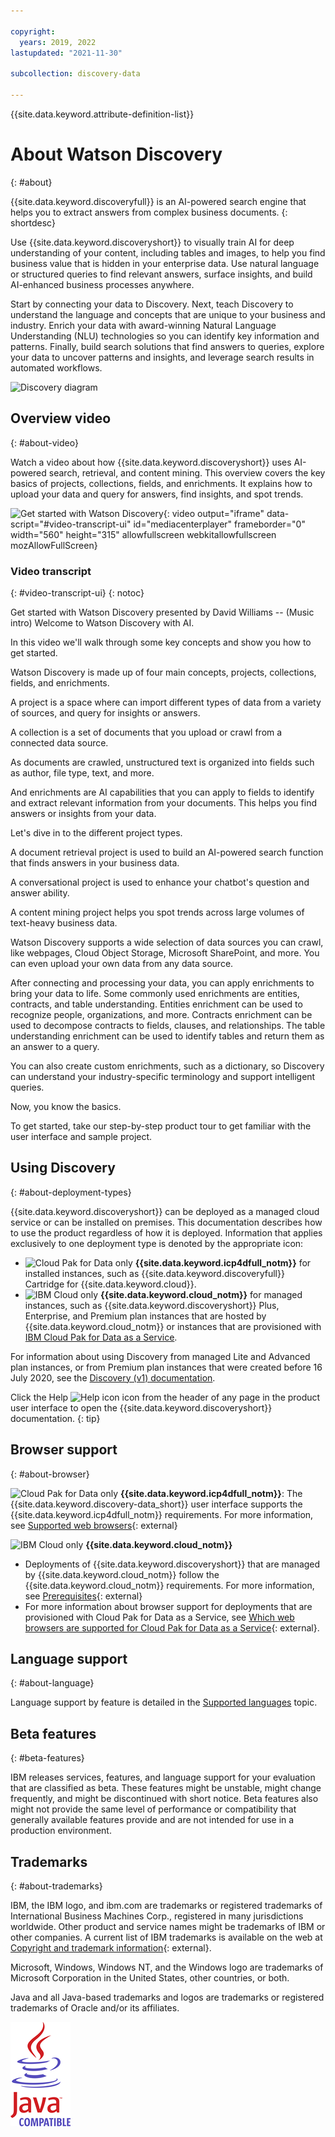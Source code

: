 ```yaml
---

copyright:
  years: 2019, 2022
lastupdated: "2021-11-30"

subcollection: discovery-data

---
```


{{site.data.keyword.attribute-definition-list}}

# About Watson Discovery
{: #about}

{{site.data.keyword.discoveryfull}} is an AI-powered search engine that helps you to extract answers from complex business documents.
{: shortdesc}

Use {{site.data.keyword.discoveryshort}} to visually train AI for deep understanding of your content, including tables and images, to help you find business value that is hidden in your enterprise data. Use natural language or structured queries to find relevant answers, surface insights, and build AI-enhanced business processes anywhere.

Start by connecting your data to Discovery. Next, teach Discovery to understand the language and concepts that are unique to your business and industry. Enrich your data with award-winning Natural Language Understanding (NLU) technologies so you can identify key information and patterns. Finally, build search solutions that find answers to queries, explore your data to uncover patterns and insights, and leverage search results in automated workflows.

![Discovery diagram](images/aboutdiscovery.png)

## Overview video
{: #about-video}

Watch a video about how {{site.data.keyword.discoveryshort}} uses AI-powered search, retrieval, and content mining. This overview covers the key basics of projects, collections, fields, and enrichments. It explains how to upload your data and query for answers, find insights, and spot trends.

![Get started with Watson Discovery](https://www.kaltura.com/p/1773841/sp/177384100/embedIframeJs/uiconf_id/27941801/partner_id/1773841?iframeembed=true&entry_id=1_7l5wsvfs){: video output="iframe" data-script="#video-transcript-ui" id="mediacenterplayer" frameborder="0" width="560" height="315" allowfullscreen webkitallowfullscreen mozAllowFullScreen}

### Video transcript
{: #video-transcript-ui}
{: notoc}

Get started with Watson Discovery presented by David Williams -- (Music intro) Welcome to Watson Discovery with AI.

In this video we'll walk through some key concepts and show you how to get started. 

Watson Discovery is made up of four main concepts, projects, collections, fields, and enrichments.

A project is a space where can import different types of data from a variety of sources, and query for insights or answers.

A collection is a set of documents that you upload or crawl from a connected data source. 

As documents are crawled, unstructured text is organized into fields such as author, file type, text, and more.

And enrichments are AI capabilities that you can apply to fields to identify and extract relevant information from your documents. This helps you find answers or insights from your data.

Let's dive in to the different project types.

A document retrieval project is used to build an AI-powered search function that finds answers in your business data.

A conversational project is used to enhance your chatbot's question and answer ability.

A content mining project helps you spot trends across large volumes of text-heavy business data.

Watson Discovery supports a wide selection of data sources you can crawl, like webpages, Cloud Object Storage, Microsoft SharePoint, and more. You can even upload your own data from any data source. 

After connecting and processing your data, you can apply enrichments to bring your data to life. Some commonly used enrichments are entities, contracts, and table understanding. Entities enrichment can be used to recognize people, organizations, and more. Contracts enrichment can be used to decompose contracts to fields, clauses, and relationships. The table understanding enrichment can be used to identify tables and return them as an answer to a query.

You can also create custom enrichments, such as a dictionary, so Discovery can understand your industry-specific terminology and support intelligent queries.

Now, you know the basics.

To get started, take our step-by-step product tour to get familiar with the user interface and sample project.

## Using Discovery
{: #about-deployment-types}

{{site.data.keyword.discoveryshort}} can be deployed as a managed cloud service or can be installed on premises. This documentation describes how to use the product regardless of how it is deployed. Information that applies exclusively to one deployment type is denoted by the appropriate icon:

- ![Cloud Pak for Data only](images/desktop.png) **{{site.data.keyword.icp4dfull_notm}}** for installed instances, such as {{site.data.keyword.discoveryfull}} Cartridge for {{site.data.keyword.cloud}}.
- ![IBM Cloud only](images/ibm-cloud.png) **{{site.data.keyword.cloud_notm}}** for managed instances, such as {{site.data.keyword.discoveryshort}} Plus, Enterprise, and Premium plan instances that are hosted by {{site.data.keyword.cloud_notm}} or instances that are provisioned with [IBM Cloud Pak for Data as a Service](https://dataplatform.cloud.ibm.com/docs/content/wsj/landings/watsondisc.html).

For information about using Discovery from managed Lite and Advanced plan instances, or from Premium plan instances that were created before 16 July 2020, see the [Discovery (v1) documentation](/docs/discovery?topic=discovery-about).

Click the Help ![Help icon](images/help_icon.png) icon from the header of any page in the product user interface to open the {{site.data.keyword.discoveryshort}} documentation.
{: tip}

## Browser support
{: #about-browser}

![Cloud Pak for Data only](images/desktop.png) **{{site.data.keyword.icp4dfull_notm}}**: The {{site.data.keyword.discovery-data_short}} user interface supports the {{site.data.keyword.icp4dfull_notm}} requirements. For more information, see [Supported web browsers](https://www.ibm.com/docs/cloud-paks/cp-data/3.5.0?topic=planning-system-requirements#rhos-reqs__web){: external}

![IBM Cloud only](images/ibm-cloud.png) **{{site.data.keyword.cloud_notm}}** 

-   Deployments of {{site.data.keyword.discoveryshort}} that are managed by {{site.data.keyword.cloud_notm}} follow the {{site.data.keyword.cloud_notm}} requirements. For more information, see [Prerequisites](https://cloud.ibm.com/docs/overview?topic=overview-prereqs-platform){: external}
-   For more information about browser support for deployments that are provisioned with Cloud Pak for Data as a Service, see [Which web browsers are supported for Cloud Pak for Data as a Service](https://dataplatform.cloud.ibm.com/docs/content/wsj/getting-started/faq.html?audience=wdp#which-browser){: external}. 

## Language support
{: #about-language}

Language support by feature is detailed in the [Supported languages](/docs/discovery-data?topic=discovery-data-language-support) topic.

## Beta features
{: #beta-features}

IBM releases services, features, and language support for your evaluation that are classified as beta. These features might be unstable, might change frequently, and might be discontinued with short notice. Beta features also might not provide the same level of performance or compatibility that generally available features provide and are not intended for use in a production environment.

## Trademarks
{: #about-trademarks}

IBM, the IBM logo, and ibm.com are trademarks or registered trademarks of International Business Machines Corp., registered in many jurisdictions worldwide. Other product and service names might be trademarks of IBM or other companies. A current list of IBM trademarks is available on the web at [Copyright and trademark information](https://www.ibm.com/legal/copytrade){: external}.

Microsoft, Windows, Windows NT, and the Windows logo are trademarks of Microsoft Corporation in the United States, other countries, or both.

Java and all Java-based trademarks and logos are trademarks or registered trademarks of Oracle and/or its affiliates.

![Java integrated logo.](images/Java_Compatible.png)
